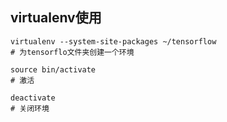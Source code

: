 ## virtualenv使用
```
virtualenv --system-site-packages ~/tensorflow
# 为tensorflo文件夹创建一个环境

source bin/activate
# 激活

deactivate
# 关闭环境
```

